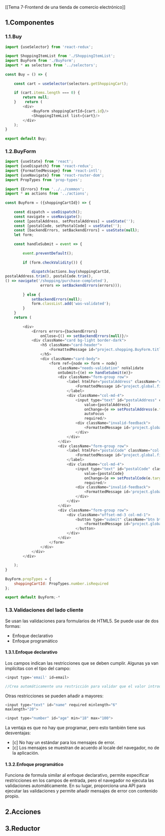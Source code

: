 [[Tema 7-Frontend de una tienda de comercio electrónico]]

## 1.Componentes
### 1.1.Buy

```javascript
import {useSelector} from 'react-redux';  
  
import ShoppingItemList from './ShoppingItemList';  
import BuyForm from './BuyForm';  
import * as selectors from '../selectors';  
  
const Buy = () => {  
  
    const cart = useSelector(selectors.getShoppingCart);  
  
    if (cart.items.length === 0) {  
        return null;  
    }    return (  
        <div>  
            <BuyForm shoppingCartId={cart.id}/>  
            <ShoppingItemList list={cart}/>  
        </div>  
    );  
}  
  
export default Buy;
```

### 1.2.BuyForm

```javascript
import {useState} from 'react';  
import {useDispatch} from 'react-redux';  
import {FormattedMessage} from 'react-intl';  
import {useNavigate} from 'react-router-dom';  
import PropTypes from 'prop-types';  
  
import {Errors} from '../../common';  
import * as actions from '../actions';  
  
const BuyForm = ({shoppingCartId}) => {  
  
    const dispatch = useDispatch();  
    const navigate = useNavigate();  
    const [postalAddress, setPostalAddress] = useState('');  
    const [postalCode, setPostalCode] = useState('');  
    const [backendErrors, setBackendErrors] = useState(null);  
    let form;  
  
    const handleSubmit = event => {  
  
        event.preventDefault();  
  
        if (form.checkValidity()) {  
  
            dispatch(actions.buy(shoppingCartId,   
postalAddress.trim(), postalCode.trim(),   
() => navigate('/shopping/purchase-completed'),  
                errors => setBackendErrors(errors)));  
  
        } else {  
            setBackendErrors(null);  
            form.classList.add('was-validated');  
        }  
    }  
    return (  
  
        <div>  
            <Errors errors={backendErrors}  
                onClose={() => setBackendErrors(null)}/>  
            <div className="card bg-light border-dark">  
                <h5 className="card-header">  
                    <FormattedMessage id="project.shopping.BuyForm.title"/>  
                </h5>  
                <div className="card-body">  
                    <form ref={node => form = node}  
                        className="needs-validation" noValidate   
                        onSubmit={(e) => handleSubmit(e)}>  
                        <div className="form-group row">  
                            <label htmlFor="postalAddress" className="col-md-3 col-form-label">  
                                <FormattedMessage id="project.global.fields.postalAddress"/>  
                            </label>  
                            <div className="col-md-4">  
                                <input type="text" id="postalAddress" className="form-control"  
                                    value={postalAddress}  
                                    onChange={e => setPostalAddress(e.target.value)}  
                                    autoFocus  
                                    required/>  
                                <div className="invalid-feedback">  
                                    <FormattedMessage id='project.global.validator.required'/>  
                                </div>  
                            </div>  
                        </div>  
                        <div className="form-group row">  
                            <label htmlFor="postalCode" className="col-md-3 col-form-label">  
                                <FormattedMessage id="project.global.fields.postalCode"/>  
                            </label>  
                            <div className="col-md-4">  
                                <input type="text" id="postalCode" className="form-control"  
                                    value={postalCode}  
                                    onChange={e => setPostalCode(e.target.value)}  
                                    required/>  
                                <div className="invalid-feedback">  
                                    <FormattedMessage id='project.global.validator.required'/>  
                                </div>  
                            </div>  
                        </div>  
                        <div className="form-group row">  
                            <div className="offset-md-3 col-md-1">  
                                <button type="submit" className="btn btn-primary">  
                                    <FormattedMessage id="project.global.buttons.buy"/>  
                                </button>  
                            </div>  
                        </div>  
                    </form>  
                </div>  
            </div>  
        </div>  
  
    );  
}  
  
BuyForm.propTypes = {  
    shoppingCartId: PropTypes.number.isRequired  
};  
  
export default BuyForm;-*
```

### 1.3.Validaciones del lado cliente
Se usan las validaciones para formularios de HTML5. Se puede usar de dos formas:
+ Enfoque declarativo
+ Enfoque programático

#### 1.3.1.Enfoque declarativo
Los campos indican las restricciones que se deben cumplir. Algunas ya van implícitas con el tipo del campo:

```javascript
<input type='email' id=email>

//Crea automáticamente una restricción para validar que el valor introducido sigue la sintaxis de un correo electrónico.
```

Otras restricciones se pueden añadir a mayores:

```javascript
<input type="text" id="name" required minlength="6"
maxlength="20">

<input type="number" id="age" min="18" max="100">
```

La ventaja es que no hay que programar, pero esto también tiene sus desventajas:
+ [c] No hay un estándar para los mensajes de error.
+ [c] Los mensajes se muestran de acuerdo al locale del navegador, no de la aplicación.

#### 1.3.2.Enfoque programático
Funciona de formula similar al enfoque declarativo, permite especificar restricciones en los campos de entrada, pero el navegador no ejecuta las validaciones automáticamente. En su lugar, proporciona una API para ejecutar las validaciones y permite añadir mensajes de error con contenido propio.



## 2.Acciones

## 3.Reductor